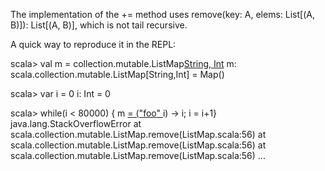 The implementation of the += method uses remove(key: A, elems: List[(A, B)]): List[(A, B)], which is not tail recursive.

A quick way to reproduce it in the REPL:

scala> val m = collection.mutable.ListMap[String, Int]()
m: scala.collection.mutable.ListMap[String,Int] = Map()

scala> var i = 0
i: Int = 0

scala> while(i < 80000) { m <ins>= ("foo" </ins> i) -> i; i = i+1}
java.lang.StackOverflowError
	at scala.collection.mutable.ListMap.remove(ListMap.scala:56)
	at scala.collection.mutable.ListMap.remove(ListMap.scala:56)
	at scala.collection.mutable.ListMap.remove(ListMap.scala:56)
	...

